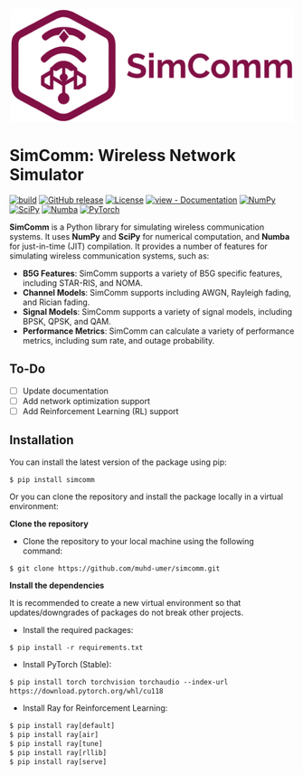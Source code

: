 <p align="center">
  <img src="https://raw.githubusercontent.com/muhd-umer/simcomm/main/resources/logo.svg" width="500" height="200">
</p>

<!-- <p align="center">
    <a href="https://github.com/muhd-umer/simcomm/actions?query=workflow:"build"" alt="build">
        <img src="https://github.com/muhd-umer/simcomm/workflows/build/badge.svg" /></a>
    <a href="https://github.com/muhd-umer/simcomm/releases/" alt="GitHub tag">
        <img src="https://img.shields.io/github/tag/muhd-umer/simcomm?include_prereleases=&sort=semver&color=blue" /></a>
    <a href="https://badge.fury.io/py/simcomm" alt="PyPI version">
        <img src="https://badge.fury.io/py/simcomm.svg" /></a>
    <a href="#license" alt="License">
        <img src="https://img.shields.io/badge/license-MIT-blue?style=flat" /></a>
    <a href="/docs/" alt="view - Documentation">
        <img src="https://img.shields.io/badge/view-docs-blue?style=flat" /></a>
</p>

<p align="center">
    <a href="https://numpy.org/" alt="NumPy">
        <img src="https://img.shields.io/badge/NumPy-%23013243.svg?style=flat&logo=numpy&logoColor=white" /></a>
    <a href="https://scipy.org/" alt="SciPy">
        <img src="https://img.shields.io/badge/SciPy-%230C55A5.svg?style=flat&logo=scipy&logoColor=white" /></a>
    <a href="https://numba.pydata.org/" alt="Numba">
        <img src="https://img.shields.io/badge/Numba-009ed9?style=flat&logo=numba&logoColor=white" /></a>
    <a href="https://pytorch.org/" alt="PyTorch">
        <img src="https://img.shields.io/badge/PyTorch-%23EE4C2C.svg?flat&logo=PyTorch&logoColor=white" /></a>
</p> -->

# SimComm: Wireless Network Simulator
[![build](https://github.com/muhd-umer/simcomm/workflows/build/badge.svg)](https://github.com/muhd-umer/simcomm/actions?query=workflow:"build")
[![GitHub release](https://img.shields.io/github/release/muhd-umer/simcomm?include_prereleases=&sort=semver&color=blue)](https://github.com/muhd-umer/simcomm/releases/)
[![License](https://img.shields.io/badge/license-MIT-blue?style=flat)](#license)
[![view - Documentation](https://img.shields.io/badge/view-docs-blue?style=flat)](https://simcomm.readthedocs.io/)
[![NumPy](https://img.shields.io/badge/NumPy-%23013243.svg?style=flat&logo=numpy&logoColor=white)](https://numpy.org/)
[![SciPy](https://img.shields.io/badge/SciPy-%230C55A5.svg?style=flat&logo=scipy&logoColor=white)](https://scipy.org/)
[![Numba](https://img.shields.io/badge/Numba-009ed9?style=flat&logo=numba&logoColor=white)](https://numba.pydata.org/)
[![PyTorch](https://img.shields.io/badge/PyTorch-%23EE4C2C.svg?flat&logo=PyTorch&logoColor=white)](https://pytorch.org/)

**SimComm** is a Python library for simulating wireless communication systems. It uses **NumPy** and **SciPy** for numerical computation, and **Numba** for just-in-time (JIT) compilation. It provides a number of features for simulating wireless communication systems, such as:

- **B5G Features**: SimComm supports a variety of B5G specific features, including STAR-RIS, and NOMA.
- **Channel Models**: SimComm supports including AWGN, Rayleigh fading, and Rician fading.
- **Signal Models**: SimComm supports a variety of signal models, including BPSK, QPSK, and QAM.
- **Performance Metrics**: SimComm can calculate a variety of performance metrics, including sum rate, and outage probability.

## To-Do
- [ ] Update documentation
- [ ] Add network optimization support
- [ ] Add Reinforcement Learning (RL) support

## Installation
You can install the latest version of the package using pip:
```shell
$ pip install simcomm
```

Or you can clone the repository and install the package locally in a virtual environment:

**Clone the repository**
- Clone the repository to your local machine using the following command:
```shell
$ git clone https://github.com/muhd-umer/simcomm.git
```

**Install the dependencies**

It is recommended to create a new virtual environment so that updates/downgrades of packages do not break other projects.

- Install the required packages:
```shell
$ pip install -r requirements.txt
```

- Install PyTorch (Stable):
```shell
$ pip install torch torchvision torchaudio --index-url https://download.pytorch.org/whl/cu118
```

- Install Ray for Reinforcement Learning:
```shell
$ pip install ray[default]
$ pip install ray[air]
$ pip install ray[tune]
$ pip install ray[rllib]
$ pip install ray[serve]
```
